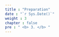 ```yaml
---
title : "Preparation"
date : "`r Sys.Date()`"
weight : 3
chapter : false
pre : " <b> 3. </b> "
---
```


